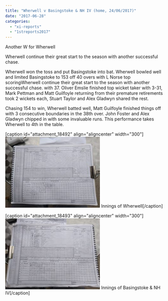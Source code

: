 ```yaml
---
title: "Wherwell v Basingstoke & NH IV (home, 24/06/2017)"
date: "2017-06-28"
categories: 
  - "xi-reports"
  - "1streports2017"
---
```


Another W for Wherwell

Wherwell continue their great start to the season with another successful chase.

Wherwell won the toss and put Basingstoke into bat. Wherwell bowled well and limited Basingstoke to 153 off 40 overs with L Norse top scoringWherwell continue their great start to the season with another successful chase. with 37. Oliver Emslie finished top wicket taker with 3-31, Mark Pettman and Matt Guilfoyle returning from their premature retirements took 2 wickets each, Stuart Taylor and Alex Gladwyn shared the rest.

Chasing 154 to win, Wherwell batted well, Matt Guilfoyle finished things off with 3 consecutive boundaries in the 38th over. John Foster and Alex Gladwyn chipped in with some invaluable runs. This performance takes Wherwell to 4th in the table.

\[caption id="attachment\_18492" align="aligncenter" width="300"\][![](images/Innings-of-Wherwell-300x225.jpg)](https://www.wherwellcc.co.uk/wp-content/uploads/2017/06/Innings-of-Wherwell.jpg) Innings of Wherwell\[/caption\]

\[caption id="attachment\_18493" align="aligncenter" width="300"\][![](images/Innings-of-Basingstoke-300x225.jpg)](https://www.wherwellcc.co.uk/wp-content/uploads/2017/06/Innings-of-Basingstoke.jpg) Innings of Basingstoke & NH IV\[/caption\]
